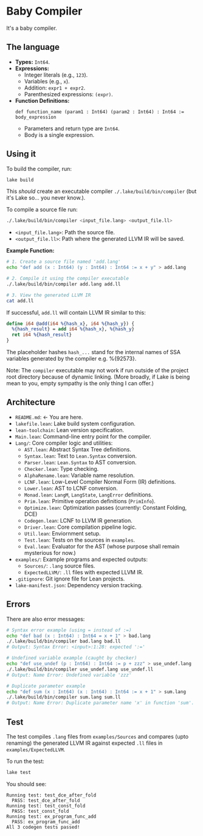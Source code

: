 # Baby Compiler

It's a baby compiler.

## The language

-   **Types:** `Int64`.
-   **Expressions:**
    -   Integer literals (e.g., `123`).
    -   Variables (e.g., `x`).
    -   Addition: `expr1 + expr2`.
    -   Parenthesized expressions: `(expr)`.
-   **Function Definitions:**
    ```lean
    def function_name (param1 : Int64) (param2 : Int64) : Int64 := body_expression
    ```
    -   Parameters and return type are `Int64`.
    -   Body is a single expression.

## Using it

To build the compiler, run:
```bash
lake build
```
This *should* create an executable compiler `./.lake/build/bin/compiler` (but it's Lake so... you never know.).

To compile a source file run:
```bash
./.lake/build/bin/compiler <input_file.lang> <output_file.ll>
```

*   `<input_file.lang>`: Path the source file.
*   `<output_file.ll>`: Path where the generated LLVM IR will be saved.


**Example Function:**

```bash
# 1. Create a source file named 'add.lang'
echo "def add (x : Int64) (y : Int64) : Int64 := x + y" > add.lang

# 2. Compile it using the compiler executable
./.lake/build/bin/compiler add.lang add.ll

# 3. View the generated LLVM IR
cat add.ll
```

If successful, `add.ll` will contain LLVM IR similar to this:
```llvm
define i64 @add(i64 %{hash_x}, i64 %{hash_y}) {
  %{hash_result} = add i64 %{hash_x}, %{hash_y}
  ret i64 %{hash_result}
}
```
The placeholder hashes `hash_...` stand for the internal names of SSA variables generated by the compiler e.g. %{92573}.


Note: The `compiler` executable may not work if run outside of the project root directory because of dynamic linking. (More broadly, if Lake is being mean to you, empty sympathy is the only thing I can offer.)

## Architecture

*   `README.md`: <- You are here.
*   `lakefile.lean`: Lake build system configuration.
*   `lean-toolchain`: Lean version specification.
*   `Main.lean`: Command-line entry point for the compiler.
*   `Lang/`: Core compiler logic and utilities:
    *   `AST.lean`: Abstract Syntax Tree definitions.
    *   `Syntax.lean`: Text to `Lean.Syntax` conversion.
    *   `Parser.lean`: `Lean.Syntax` to AST conversion.
    *   `Checker.lean`: Type checking.
    *   `AlphaRename.lean`: Variable name resolution.
    *   `LCNF.lean`: Low-Level Compiler Normal Form (IR) definitions.
    *   `Lower.lean`: AST to LCNF conversion.
    *   `Monad.lean`: `LangM`, `LangState`, `LangError` definitions.
    *   `Prim.lean`: Primitive operation definitions (`PrimInfo`).
    *   `Optimize.lean`: Optimization passes (currently: Constant Folding, DCE)
    *   `Codegen.lean`: LCNF to LLVM IR generation.
    *   `Driver.lean`: Core compilation pipeline logic.
    *   `Util.lean`: Enviornment setup.
    *   `Test.lean`: Tests on the sources in `examples`.
    *   `Eval.lean`: Evaluator for the AST (whose purpose shall remain mysterious for now.)
*   `examples/`: Example programs and expected outputs:
    *   `Sources/`: `.lang` source files.
    *   `ExpectedLLVM/`: `.ll` files with expected LLVM IR.
*   `.gitignore`: Git ignore file for Lean projects.
*   `lake-manifest.json`: Dependency version tracking.

## Errors

There are also error messages:

```bash
# Syntax error example (using = instead of :=)
echo "def bad (x : Int64) : Int64 = x + 1" > bad.lang
./.lake/build/bin/compiler bad.lang bad.ll
# Output: Syntax Error: <input>:1:28: expected ':=' 

# Undefined variable example (caught by checker)
echo "def use_undef (p : Int64) : Int64 := p + zzz" > use_undef.lang
./.lake/build/bin/compiler use_undef.lang use_undef.ll
# Output: Name Error: Undefined variable 'zzz'

# Duplicate parameter example
echo "def sum (x : Int64) (x : Int64) : Int64 := x + 1" > sum.lang
./.lake/build/bin/compiler sum.lang sum.ll
# Output: Name Error: Duplicate parameter name 'x' in function 'sum'.
```

## Test

The test compiles `.lang` files from `examples/Sources` and compares (upto renaming) the generated LLVM IR against expected `.ll` files in `examples/ExpectedLLVM`.

To run the test:
```bash
lake test
```
You should see:
```
Running test: test_dce_after_fold
  PASS: test_dce_after_fold
Running test: test_const_fold
  PASS: test_const_fold
Running test: ex_program_func_add
  PASS: ex_program_func_add
All 3 codegen tests passed!
```
